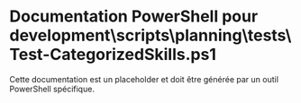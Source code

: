 # Documentation PowerShell pour development\scripts\planning\tests\Test-CategorizedSkills.ps1

Cette documentation est un placeholder et doit être générée par un outil PowerShell spécifique.
